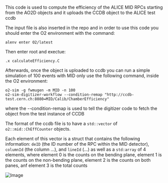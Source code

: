 This code is used to compute the efficiency of the ALICE MID RPCs starting from the AO2D objects and it uploads the CCDB object to the ALICE test ccdb

The input file is also inserted in the repo and in order to use this code you should enter the O2 environment with the command:

```
alenv enter O2/latest
```

Then enter root and exectue:

```
.x calculateEfficiency.C
```

Afterwards, once the object is uploaded to ccdb you can run a simple simulation of 100 events with MID only use the following command, inside the O2 environment:

```
o2-sim -g fwmugen -m MID -n 100
o2-sim-digitizer-workflow --condition-remap "http://ccdb-test.cern.ch:8080=MID/Calib/ChamberEfficiency"
```

where the --condition-remap is used to tell the digitizer code to fetch the object from the test instance of CCDB


The format of the ccdb file is to have a `std::vector` of `o2::mid::ChEffCounter` objects.

Each element of this vector is a struct that contains the following information: `deID` (the ID number of the RPC within the MID detector), `columnId` (the column ...), and `lineId` (...) as well as a `std:array` of 4 elements, where element 0 is the counts on the bending plane, element 1 is the counts on the non-bending plane, element 2 is the counts on both panes, anf element 3 is the total counts

![Image](https://github.com/user-attachments/assets/667a1f86-3df1-42bc-85fb-9c9dec50cde6)
